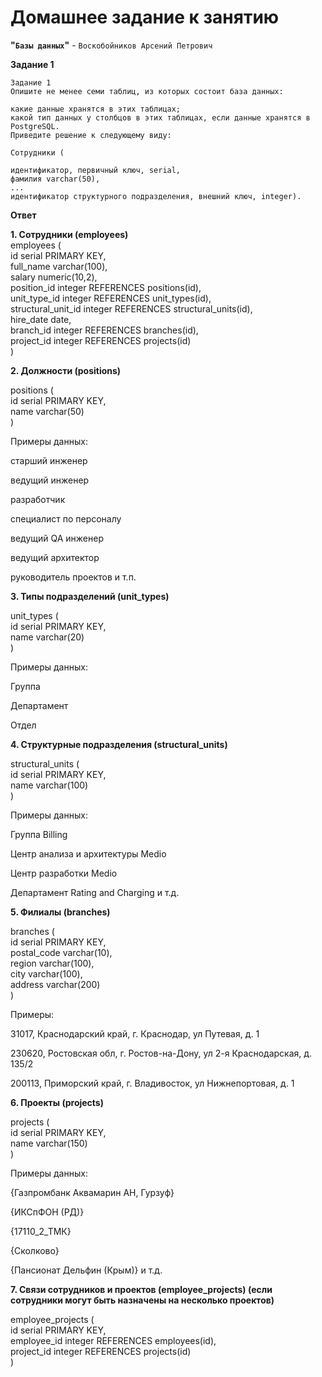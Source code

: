 # Домашнее задание к занятию   
**"`Базы данных`"** - `Воскобойников Арсений Петрович`  
   
**Задание 1**  
``` 
Задание 1
Опишите не менее семи таблиц, из которых состоит база данных:

какие данные хранятся в этих таблицах;
какой тип данных у столбцов в этих таблицах, если данные хранятся в PostgreSQL.
Приведите решение к следующему виду:

Сотрудники (

идентификатор, первичный ключ, serial,
фамилия varchar(50),
...
идентификатор структурного подразделения, внешний ключ, integer).

``` 

**Ответ**  

**1. Сотрудники (employees)**  
employees (  
    id serial PRIMARY KEY,  
    full_name varchar(100),  
    salary numeric(10,2),  
    position_id integer REFERENCES positions(id),  
    unit_type_id integer REFERENCES unit_types(id),  
    structural_unit_id integer REFERENCES structural_units(id),  
    hire_date date,  
    branch_id integer REFERENCES branches(id),  
    project_id integer REFERENCES projects(id)  
)  

**2. Должности (positions)**  

positions (  
    id serial PRIMARY KEY,  
    name varchar(50)  
)  

Примеры данных:  

старший инженер  

ведущий инженер  

разработчик  

специалист по персоналу   

ведущий QA инженер  

ведущий архитектор  

руководитель проектов и т.п.  

**3. Типы подразделений (unit_types)**  

unit_types (  
    id serial PRIMARY KEY,  
    name varchar(20)  
)  

Примеры данных:  

Группа  

Департамент  

Отдел  

**4. Структурные подразделения (structural_units)**  

structural_units (  
    id serial PRIMARY KEY,  
    name varchar(100)  
)  

Примеры данных:  

Группа Billing  

Центр анализа и архитектуры Medio  

Центр разработки Medio  

Департамент Rating and Charging и т.д.  

**5. Филиалы (branches)**  

branches (  
    id serial PRIMARY KEY,  
    postal_code varchar(10),  
    region varchar(100),  
    city varchar(100),  
    address varchar(200)  
)  

Примеры:  

31017, Краснодарский край, г. Краснодар, ул Путевая, д. 1  

230620, Ростовская обл, г. Ростов-на-Дону, ул 2-я Краснодарская, д. 135/2  

200113, Приморский край, г. Владивосток, ул Нижнепортовая, д. 1  

**6. Проекты (projects)**  

projects (  
    id serial PRIMARY KEY,  
    name varchar(150)  
)  

Примеры данных:  

{Газпромбанк Аквамарин АН, Гурзуф}  

{ИКСпФОН (РД)}  

{17110_2_ТМК}  

{Сколково}  

{Пансионат Дельфин (Крым)} и т.д.  

**7. Связи сотрудников и проектов (employee_projects) (если сотрудники могут быть назначены на несколько проектов)**  

employee_projects (  
    id serial PRIMARY KEY,  
    employee_id integer REFERENCES employees(id),  
    project_id integer REFERENCES projects(id)  
)  